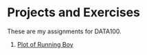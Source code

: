 # Projects and Exercises
These are my assignments for DATA100. 

1. [Plot of Running Boy](exercise1.md)
